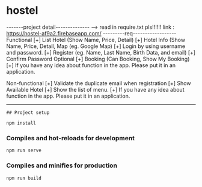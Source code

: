 # hostel

-------project detail-------------- 
--> read in require.txt pls!!!!!!
link : https://hostel-af9a2.firebaseapp.com/
---------req------------------
Functional
    [+] List Hotel (Show Name, Price, Detail)
    [+] Hotel Info (Show Name, Price, Detail, Map (eg. Google Map)
    [+] Login by using username and password.
    [+] Register (eg. Name, Last Name, Birth Data, and email)
    [+] Confirm Password Optional
    [+] Booking (Can Booking, Show My Booking)
    [+] If you have any idea about function in the app. Please put it in an application.

Non-functional
    [+] Validate the duplicate email when registration
    [+] Show Available Hotel
    [+] Show the list of menu.
    [+] If you have any idea about function in the app. Please put it in an application.

------------------------------------------------------------
    ## Project setup
```
npm install
```

### Compiles and hot-reloads for development
```
npm run serve
```

### Compiles and minifies for production
```
npm run build
```
